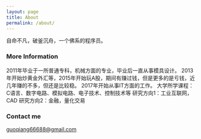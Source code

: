 ```yaml
---
layout: page
title: About
permalink: /about/
---
```


自命不凡，破釜沉舟，一个佛系的程序员。

### More Information

2011年毕业于一所普通专科，机械方面的专业，毕业后一直从事模具设计。
2013年开始炒黄金外汇等，2015年开始玩A股，期间有赚过钱，但是更多的是亏钱，近几年赚的不多，但还是比较稳。
2017年开始从事IT方面的工作。
大学所学课程：C语言、数字电路、模拟电路、电子技术、控制技术等
研究方向1：工业互联网，CAD
研究方向2：金融，量化交易

### Contact me

[guoqiang66688@gmail.com](mailto:email@domain.com)
